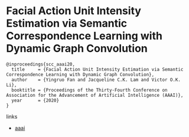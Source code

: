 # Facial Action Unit Intensity Estimation via Semantic Correspondence Learning with Dynamic Graph Convolution

```
@inproceedings{scc_aaai20,
  title     = {Facial Action Unit Intensity Estimation via Semantic Correspondence Learning with Dynamic Graph Convolution},
  author    = {Yingruo Fan and Jacqueline C.K. Lam and Victor O.K. Li},
  booktitle = {Proceedings of the Thirty-Fourth Conference on Association for the Advancement of Artificial Intelligence (AAAI)},
  year      = {2020}
}
```

links
- [aaai](https://aaai.org/Papers/AAAI/2020GB/AAAI-FanY.6827.pdf)
